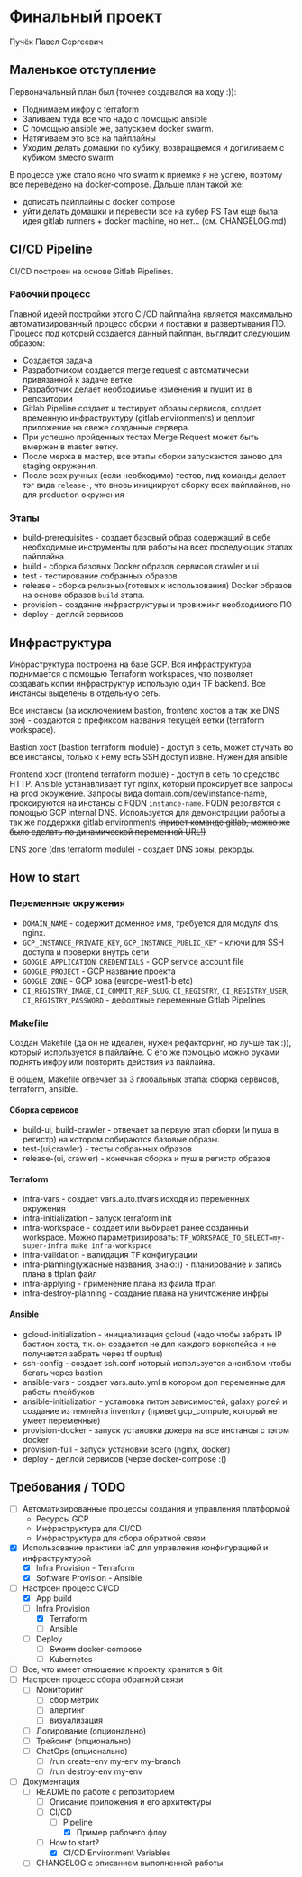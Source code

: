 # Финальный проект

Пучёк Павел Сергеевич

## Маленькое отступление
Первоначальный план был (точнее создавался на ходу :)):
 * Поднимаем инфру с terraform
 * Заливаем туда все что надо с помощью ansible
 * С помощью ansible же, запускаем docker swarm.
 * Натягиваем это все на пайплайны
 * Уходим делать домашки по кубику, возвращаемся и допиливаем с кубиком вместо swarm

В процессе уже стало ясно что swarm к приемке я не успею, поэтому все переведено на docker-compose. Дальше план такой же:
 * дописать пайплайны с docker compose
 * уйти делать домашки и перевести все на кубер
PS Там еще была идея gitlab runners + docker machine, но нет... (см. CHANGELOG.md)

## CI/CD Pipeline
CI/CD построен на основе Gitlab Pipelines.

### Рабочий процесс
Главной идеей постройки этого CI/CD пайплайна является максимально автоматизированный процесс сборки и поставки и развертывания ПО. Процесс под который создается данный пайплан, выглядит следующим образом:
 * Создается задача
 * Разработчиком создается merge request с автоматически привязанной к задаче ветке.
 * Разработчик делает необходимые изменения и пушит их в репозитории
 * Gitlab Pipeline создает и тестирует образы сервисов, создает временную инфраструктуру (gitlab environments) и деплоит приложение на свеже созданные сервера.
 * При успешно пройденных тестах Merge Request может быть вмержен в master ветку.
 * После мержа в мастер, все этапы сборки запускаются заново для staging окружения.
 * После всех ручных (если необходимо) тестов, лид команды делает тэг вида `release-`, что вновь инициирует сборку всех пайплайнов, но для production окружения

### Этапы
 * build-prerequisites - создает базовый образ содержащий в себе необходимые инструменты для работы на всех последующих этапах пайплайна.
 * build - сборка базовых Docker образов сервисов crawler и ui
 * test - тестирование собранных образов
 * release - сборка релизных(готовых к использования) Docker образов на основе образов `build` этапа.
 * provision - создание инфраструктуры и провижинг необходимого ПО
 * deploy - деплой сервисов


## Инфраструктура
Инфраструктура построена на базе GCP. Вся инфраструктура поднимается с помощью Terraform workspaces, что позволяет создавать копии инфраструктур использую один TF backend. Все инстансы выделены в отдельную сеть.

Все инстансы (за исключением bastion, frontend хостов а так же DNS зон) - создаются с префиксом названия текущей ветки (terraform workspace).

Bastion хост (bastion terraform module) - доступ в сеть, может стучать во все инстансы, только к нему есть SSH доступ извне. Нужен для ansible

Frontend хост (frontend terraform module) - доступ в сеть по средство HTTP. Ansible устанавливает тут nginx, который проксирует все запросы на prod окружение. Запросы вида domain.com/dev/instance-name, проксируются на инстансы с FQDN `instance-name`. FQDN резолвятся с помощью GCP internal DNS. Используется для демонстрации работы а так же поддержки gitlab environments ~~(привет команде gitlab, можно же было сделать по динамической переменной URL!)~~

DNS zone (dns terraform module) - создает DNS зоны, рекорды.

## How to start
### Переменные окружения
 * `DOMAIN_NAME` - содержит доменное имя, требуется для модуля dns, nginx.
 * `GCP_INSTANCE_PRIVATE_KEY`, `GCP_INSTANCE_PUBLIC_KEY` - ключи для SSH доступа и проверки внутрь сети
 * `GOOGLE_APPLICATION_CREDENTIALS` - GCP service account file
 * `GOOGLE_PROJECT` - GCP название проекта
 * `GOOGLE_ZONE` - GCP зона (europe-west1-b etc)
 * `CI_REGISTRY_IMAGE`, `CI_COMMIT_REF_SLUG`, `CI_REGISTRY`, `CI_REGISTRY_USER`, `CI_REGISTRY_PASSWORD` - дефолтные переменные Gitlab Pipelines

### Makefile
Создан Makefile (да он не идеален, нужен рефакторинг, но лучше так :)), который используется в пайлайне. С его же помощью можно руками поднять инфру или повторить действия из пайлайна.

В общем, Makefile отвечает за 3 глобальных этапа: сборка сервисов, terraform, ansible.

#### Сборка сервисов
 * build-ui, build-crawler - отвечает за первую этап сборки (и пуша в регистр) на котором собираются базовые образы.
 * test-(ui,crawler) - тесты собранных образов
 * release-(ui, crawler) - конечная сборка и пуш в регистр образов

#### Terraform
 * infra-vars - создает vars.auto.tfvars исходя из переменных окружения
 * infra-initialization - запуск terraform init
 * infra-workspace - создает или выбирает ранее созданный workspace. Можно параметризировать: `TF_WORKSPACE_TO_SELECT=my-super-infra make infra-workspace`
 * infra-validation - валидация TF конфигурации
 * infra-planning(ужасные названия, знаю:)) - планирование и запись плана в tfplan файл
 * infra-applying - применение плана из файла tfplan
 * infra-destroy-planning - создание плана на уничтожение инфры

#### Ansible
 * gcloud-initialization - инициализация gcloud (надо чтобы забрать IP бастион хоста, т.к. он создается не для каждого воркспейса и не получается забрать через tf ouptus)
 * ssh-config - создает ssh.conf который используется ансиблом чтобы бегать через bastion
 * ansible-vars - создает vars.auto.yml в котором доп переменные для работы плейбуков
 * ansible-initialization - установка питон зависимостей, galaxy ролей и создание из темлейта inventory (привеt gcp_compute, который не умеет переменные)
 * provision-docker - запуск установки докера на все инстансы с тэгом docker
 * provision-full - запуск установки всего (nginx, docker)
 * deploy - деплой сервисов (черзе docker-compose :()

## Требования / TODO
 - [ ] Автоматизированные процессы создания и управления платформой
     * Ресурсы GCP
     * Инфраструктура для CI/CD
     * Инфраструктура для сбора обратной связи
 - [x] Использование практики IaC для управления конфигурацией и инфраструктурой
     - [x] Infra Provision - Terraform
     - [x] Software Provision - Ansible
 - [ ] Настроен процесс CI/CD
     - [x] App build
     - [ ] Infra Provision
         - [x] Terraform
         - [ ] Ansible
     - [ ] Deploy
         - [ ] ~~Swarm~~ docker-compose
         - [ ] Kubernetes
 - [ ] Все, что имеет отношение к проекту хранится в Git
 - [ ] Настроен процесс сбора обратной связи
     - [ ] Мониторинг
         - [ ] сбор метрик
         - [ ] алертинг
         - [ ] визуализация
     - [ ] Логирование (опционально)
     - [ ] Трейсинг (опционально)
     - [ ] ChatOps (опционально)
         - [ ] /run create-env my-env my-branch
         - [ ] /run destroy-env my-env
 - [ ] Документация
     - [ ] README по работе с репозиторием
         - [ ] Описание приложения и его архитектуры
         - [ ] CI/CD
             - [ ] Pipeline
                 - [x] Пример рабочего флоу
         - [ ] How to start?
             - [x] CI/CD Environment Variables
     - [ ] CHANGELOG с описанием выполненной работы
